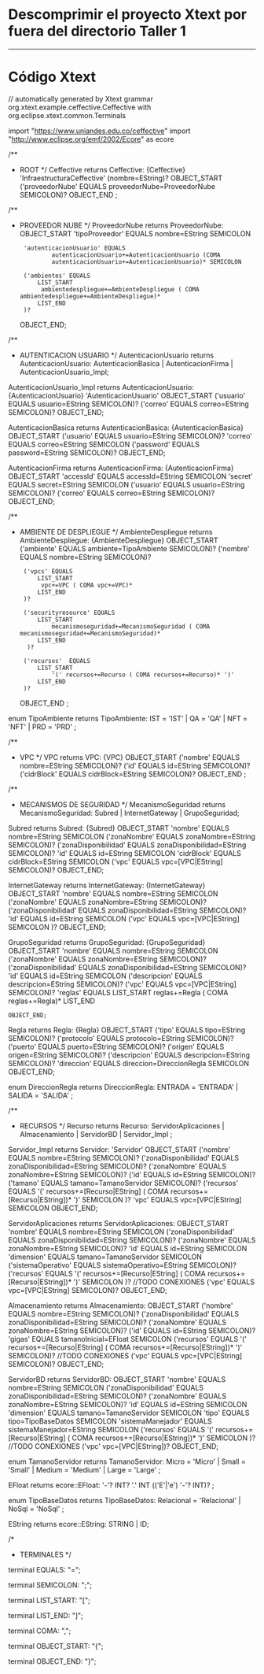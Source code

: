 # Descomprimir el proyecto Xtext por fuera del directorio Taller 1



<hr/>


# Código Xtext


// automatically generated by Xtext
grammar org.xtext.example.ceffective.Ceffective with org.eclipse.xtext.common.Terminals

import "https://www.uniandes.edu.co/ceffective" 
import "http://www.eclipse.org/emf/2002/Ecore" as ecore


/**
 * ROOT
 */
Ceffective returns Ceffective:
	{Ceffective}
	'InfraestructuraCeffective'
	(nombre=EString)?
	OBJECT_START
		('proveedorNube' EQUALS proveedorNube=ProveedorNube SEMICOLON)?
	OBJECT_END
	;


/**
 * PROVEEDOR NUBE
 */
ProveedorNube returns ProveedorNube:
	OBJECT_START
		'tipoProveedor' EQUALS nombre=EString SEMICOLON
		
		'autenticacionUsuario' EQUALS
				autenticacionUsuario+=AutenticacionUsuario (COMA
				autenticacionUsuario+=AutenticacionUsuario)* SEMICOLON
		
		('ambientes' EQUALS
			LIST_START
			 ambientedespliegue+=AmbienteDespliegue ( COMA ambientedespliegue+=AmbienteDespliegue)*
		 	LIST_END
		)?
		
	OBJECT_END;

	
/**
 * AUTENTICACION USUARIO
 */
AutenticacionUsuario returns AutenticacionUsuario:
	AutenticacionBasica | AutenticacionFirma | AutenticacionUsuario_Impl;

AutenticacionUsuario_Impl returns AutenticacionUsuario:
	{AutenticacionUsuario}
	'AutenticacionUsuario'
	OBJECT_START
		('usuario' EQUALS usuario=EString SEMICOLON)? 
		('correo' EQUALS correo=EString SEMICOLON)?
	OBJECT_END;
	
AutenticacionBasica returns AutenticacionBasica:
	{AutenticacionBasica}
	OBJECT_START
		('usuario' EQUALS usuario=EString SEMICOLON)?
		'correo' EQUALS correo=EString SEMICOLON
		('password' EQUALS password=EString SEMICOLON)?
	OBJECT_END;

AutenticacionFirma returns AutenticacionFirma:
	{AutenticacionFirma}
	OBJECT_START
		'accessId' EQUALS accessId=EString SEMICOLON
		'secret' EQUALS secret=EString SEMICOLON
		('usuario' EQUALS usuario=EString SEMICOLON)?
		('correo' EQUALS correo=EString SEMICOLON)?
	OBJECT_END;


/**
 * AMBIENTE DE DESPLIEGUE
 */
AmbienteDespliegue returns AmbienteDespliegue:
	{AmbienteDespliegue}
	OBJECT_START
		('ambiente' EQUALS ambiente=TipoAmbiente SEMICOLON)?
		('nombre' EQUALS nombre=EString SEMICOLON)?
		
		('vpcs' EQUALS 
			LIST_START
			 vpc+=VPC ( COMA vpc+=VPC)* 
			LIST_END
		)?
		
		('securityresource' EQUALS
			LIST_START
				mecanismoseguridad+=MecanismoSeguridad ( COMA mecanismoseguridad+=MecanismoSeguridad)* 
			LIST_END
		 )?
		
		('recursos'  EQUALS
			LIST_START
				'(' recursos+=Recurso ( COMA recursos+=Recurso)* ')' 
			LIST_END
		)?
		
		
	OBJECT_END
	;

enum TipoAmbiente returns TipoAmbiente:
	IST = 'IST' | QA = 'QA' | NFT = 'NFT' | PRD = 'PRD'
;


/**
 * VPC
 */
VPC returns VPC:
	{VPC}
	OBJECT_START
		('nombre' EQUALS nombre=EString SEMICOLON)?
		('id' EQUALS id=EString SEMICOLON)?
		('cidrBlock' EQUALS cidrBlock=EString SEMICOLON)?
	OBJECT_END
	;


/**
 * MECANISMOS DE SEGURIDAD
 */
MecanismoSeguridad returns MecanismoSeguridad:
	Subred | InternetGateway | GrupoSeguridad;

Subred returns Subred:
	{Subred}
	OBJECT_START
		'nombre' EQUALS nombre=EString SEMICOLON
		('zonaNombre' EQUALS zonaNombre=EString SEMICOLON)?
		('zonaDisponibilidad' EQUALS zonaDisponibilidad=EString SEMICOLON)?
		'id' EQUALS id=EString SEMICOLON
		'cidrBlock' EQUALS cidrBlock=EString SEMICOLON
		('vpc' EQUALS vpc=[VPC|EString] SEMICOLON)?
	OBJECT_END;

InternetGateway returns InternetGateway:
	{InternetGateway}
	OBJECT_START
		'nombre' EQUALS nombre=EString SEMICOLON
		('zonaNombre' EQUALS zonaNombre=EString SEMICOLON)?
		('zonaDisponibilidad' EQUALS zonaDisponibilidad=EString SEMICOLON)?
		'id' EQUALS id=EString SEMICOLON
		('vpc' EQUALS vpc=[VPC|EString] SEMICOLON )?
	OBJECT_END;

GrupoSeguridad returns GrupoSeguridad:
	{GrupoSeguridad}
	OBJECT_START
		'nombre' EQUALS nombre=EString SEMICOLON
		('zonaNombre' EQUALS zonaNombre=EString SEMICOLON)?
		('zonaDisponibilidad' EQUALS zonaDisponibilidad=EString SEMICOLON)?
		'id' EQUALS id=EString SEMICOLON
		('descripcion' EQUALS descripcion=EString SEMICOLON)?
		('vpc' EQUALS vpc=[VPC|EString] SEMICOLON)?
		'reglas' EQUALS 
			LIST_START
				reglas+=Regla ( COMA reglas+=Regla)* 
			LIST_END
					 
	OBJECT_END;

Regla returns Regla:
	{Regla}
	OBJECT_START
		('tipo' EQUALS tipo=EString SEMICOLON)?
		('protocolo' EQUALS protocolo=EString SEMICOLON)?
		('puerto' EQUALS puerto=EString SEMICOLON)?
		('origen' EQUALS origen=EString SEMICOLON)?
		('descripcion' EQUALS descripcion=EString SEMICOLON)?
		'direccion' EQUALS direccion=DireccionRegla SEMICOLON
	OBJECT_END;

enum DireccionRegla returns DireccionRegla:
	ENTRADA = 'ENTRADA' | SALIDA = 'SALIDA'
;



/**
 * RECURSOS
 */
Recurso returns Recurso:
	ServidorAplicaciones | Almacenamiento | ServidorBD | Servidor_Impl ;
	
Servidor_Impl returns Servidor:
'Servidor'
OBJECT_START
	('nombre' EQUALS nombre=EString SEMICOLON)?
	('zonaDisponibilidad' EQUALS zonaDisponibilidad=EString SEMICOLON)?
	('zonaNombre' EQUALS zonaNombre=EString SEMICOLON)?
	('id' EQUALS id=EString SEMICOLON)?
	('tamano' EQUALS tamano=TamanoServidor SEMICOLON)?
	('recursos'  EQUALS '(' recursos+=[Recurso|EString] ( COMA recursos+=[Recurso|EString])* ')' SEMICOLON )? 
	'vpc' EQUALS vpc=[VPC|EString] SEMICOLON
OBJECT_END;

ServidorAplicaciones returns ServidorAplicaciones:
	OBJECT_START
		'nombre' EQUALS nombre=EString SEMICOLON
		('zonaDisponibilidad' EQUALS zonaDisponibilidad=EString SEMICOLON)?
		('zonaNombre' EQUALS zonaNombre=EString SEMICOLON)?
		'id' EQUALS id=EString SEMICOLON
		'dimension' EQUALS tamano=TamanoServidor SEMICOLON
		('sistemaOperativo' EQUALS sistemaOperativo=EString SEMICOLON)?
		('recursos' EQUALS '(' recursos+=[Recurso|EString] ( COMA recursos+=[Recurso|EString])* ')' SEMICOLON )? 	//TODO CONEXIONES 
		('vpc' EQUALS vpc=[VPC|EString] SEMICOLON)?
	OBJECT_END;

Almacenamiento returns Almacenamiento:
	OBJECT_START
		('nombre' EQUALS nombre=EString SEMICOLON)?
		('zonaDisponibilidad' EQUALS zonaDisponibilidad=EString SEMICOLON)?
		('zonaNombre' EQUALS zonaNombre=EString SEMICOLON)?
		('id' EQUALS id=EString SEMICOLON)?
		'gigas' EQUALS tamanoInicial=EFloat SEMICOLON
		('recursos' EQUALS '(' recursos+=[Recurso|EString] ( COMA recursos+=[Recurso|EString])* ')' SEMICOLON)? 	//TODO CONEXIONES
		('vpc' EQUALS vpc=[VPC|EString] SEMICOLON)?
	OBJECT_END;

ServidorBD returns ServidorBD:
	OBJECT_START
		'nombre' EQUALS nombre=EString SEMICOLON
		('zonaDisponibilidad' EQUALS zonaDisponibilidad=EString SEMICOLON)?
		('zonaNombre' EQUALS zonaNombre=EString SEMICOLON)?
		'id' EQUALS id=EString SEMICOLON
		'dimension' EQUALS tamano=TamanoServidor SEMICOLON
		'tipo' EQUALS tipo=TipoBaseDatos SEMICOLON
		'sistemaManejador' EQUALS sistemaManejador=EString SEMICOLON
		('recursos' EQUALS '(' recursos+=[Recurso|EString] ( COMA recursos+=[Recurso|EString])* ')' SEMICOLON )? 	//TODO CONEXIONES
		('vpc' vpc=[VPC|EString])?
	OBJECT_END;

enum TamanoServidor returns TamanoServidor:
	Micro = 'Micro' | Small = 'Small' | Medium = 'Medium' | Large = 'Large'
;

EFloat returns ecore::EFloat:
'-'? INT? '.' INT (('E'|'e') '-'? INT)?
;

enum TipoBaseDatos returns TipoBaseDatos:
	Relacional = 'Relacional' | NoSql = 'NoSql'
;

					
			
EString returns ecore::EString:
	STRING | ID;
		
				
				
/*
 * TERMINALES
*/


terminal EQUALS:
	"=";

terminal SEMICOLON:
	";";
	
terminal LIST_START:
	"[";
	
terminal LIST_END:
	"]";
	
terminal COMA:
	",";
	
terminal OBJECT_START:
	"{";
	
terminal OBJECT_END:
	"}";
				

				



